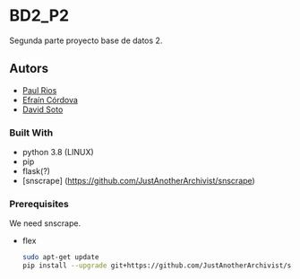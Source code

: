 # BD2_P2

Segunda parte proyecto base de datos 2.

## Autors

* [Paul Rios](https://github.com/Polomaru)
* [Efraín Córdova](https://github.com/ecordovaa)
* [David Soto](https://github.com/vid58)

### Built With

* python 3.8 (LINUX)
* pip
* flask(?)
* [snscrape] (https://github.com/JustAnotherArchivist/snscrape) 

### Prerequisites

We need snscrape.
* flex
  ```sh
  sudo apt-get update
  pip install --upgrade git+https://github.com/JustAnotherArchivist/snscrape
  ```